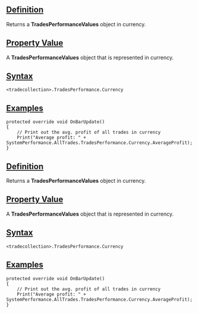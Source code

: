 ## [Definition](https://developer.ninjatrader.com/docs/desktop/currency\#definition)

Returns a **TradesPerformanceValues** object in currency.

## [Property Value](https://developer.ninjatrader.com/docs/desktop/currency\#property-value)

A **TradesPerformanceValues** object that is represented in currency.

## [Syntax](https://developer.ninjatrader.com/docs/desktop/currency\#syntax)

`<tradecollection>.TradesPerformance.Currency`

## [Examples](https://developer.ninjatrader.com/docs/desktop/currency\#examples)

```jsx-150469391 csharp
protected override void OnBarUpdate()
{
    // Print out the avg. profit of all trades in currency
    Print("Average profit: " + SystemPerformance.AllTrades.TradesPerformance.Currency.AverageProfit);
}

```

## [Definition](https://developer.ninjatrader.com/docs/desktop/currency\#definition)

Returns a **TradesPerformanceValues** object in currency.

## [Property Value](https://developer.ninjatrader.com/docs/desktop/currency\#property-value)

A **TradesPerformanceValues** object that is represented in currency.

## [Syntax](https://developer.ninjatrader.com/docs/desktop/currency\#syntax)

`<tradecollection>.TradesPerformance.Currency`

## [Examples](https://developer.ninjatrader.com/docs/desktop/currency\#examples)

```jsx-150469391 csharp
protected override void OnBarUpdate()
{
    // Print out the avg. profit of all trades in currency
    Print("Average profit: " + SystemPerformance.AllTrades.TradesPerformance.Currency.AverageProfit);
}

```